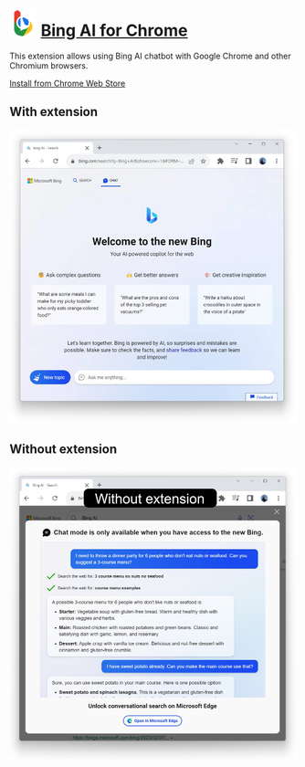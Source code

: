 # ![Icon](package/icon-48.png) [Bing AI for Chrome](https://chrome.google.com/webstore/detail/bing-ai-for-chrome/oofdkcckpabclngcdjnkhlldcfadlfmh)

This extension allows using Bing AI chatbot with Google Chrome and other Chromium browsers.

[Install from Chrome Web Store](https://chrome.google.com/webstore/detail/bing-ai-for-chrome/oofdkcckpabclngcdjnkhlldcfadlfmh)

## With extension

![Screenshot](screenshot.jpg)

## Without extension

![Screenshot](screenshot-without.jpg)